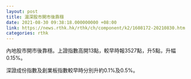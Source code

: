 ```yaml
---
layout: post
title: 滬深股市開市後靠穩
date: 2021-08-30 09:38:18.000000000 +08:00
link: https://news.rthk.hk/rthk/ch/component/k2/1608172-20210830.htm
categories: rthk
---
```


內地股市開市後靠穩。上證指數高開13點，較早時報3527點，升5點，升幅0.15%。

深證成份指數及創業板指數較早時分別升約0.1%及0.5%。
